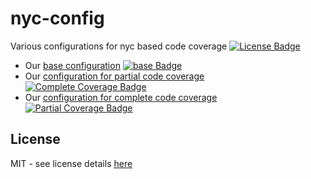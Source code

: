 # nyc-config
Various configurations for nyc based code coverage [![License Badge][license-badge]][license-url]

* Our [base configuration][base-config-url] [![base Badge][npmjs-base-version-badge]][npmjs-base-pkg-url]
* Our [configuration for partial code coverage][partial-config-url] [![Complete Coverage Badge][npmjs-cc-version-badge]][npmjs-cc-pkg-url]
* Our [configuration for complete code coverage][complete-config-url] [![Partial Coverage Badge][npmjs-pc-version-badge]][npmjs-pc-pkg-url]

## License
MIT - see license details [here][license-url]

[base-config-url]: base/README.md
[partial-config-url]: partial-coverage/README.md
[complete-config-url]: complete-coverage/README.md
[npmjs-base-version-badge]: https://img.shields.io/npm/v/@swellaby/nyc-config.svg
[npmjs-base-pkg-url]: https://www.npmjs.com/package/@swellaby/nyc-config
[npmjs-cc-version-badge]: https://img.shields.io/npm/v/@swellaby/nyc-config-complete-coverage.svg
[npmjs-cc-pkg-url]: https://www.npmjs.com/package/@swellaby/nyc-config-complete-coverage
[npmjs-pc-version-badge]: https://img.shields.io/npm/v/@swellaby/nyc-config-partial-coverage.svg
[npmjs-pc-pkg-url]: https://www.npmjs.com/package/@swellaby/nyc-config-partial-coverage
[license-url]: https://github.com/swellaby/nyc-config/blob/master/LICENSE
[license-badge]: https://img.shields.io/github/license/swellaby/nyc-config.svg